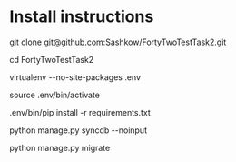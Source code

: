 Install instructions
===========================

git clone git@github.com:Sashkow/FortyTwoTestTask2.git

cd FortyTwoTestTask2

virtualenv --no-site-packages .env

source .env/bin/activate

.env/bin/pip install -r requirements.txt

python manage.py syncdb --noinput

python manage.py migrate

